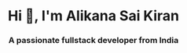 <h1 align="center">Hi 👋, I'm Alikana Sai Kiran</h1>
<h3 align="center">A passionate fullstack developer from India</h3>

